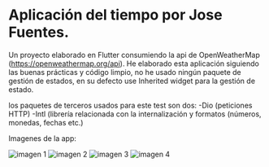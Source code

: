 # Aplicación del tiempo por Jose Fuentes.

Un proyecto elaborado en Flutter consumiendo la api de OpenWeatherMap (https://openweathermap.org/api).
He elaborado esta aplicación siguiendo las buenas prácticas y código limpio, no he usado ningún paquete de gestión de estados, en su defecto use Inherited widget para la gestión de estado.

los paquetes de terceros usados para este test son dos:
-Dio (peticiones HTTP)
-Intl (librería relacionada con la internalización y formatos (números, monedas, fechas etc.)

Imagenes de la app:

![imagen 1](http://jfdesousa.com/img/1.jpg)
![imagen 2](http://jfdesousa.com/img/2.jpg)
![imagen 3](http://jfdesousa.com/img/3.jpg)
![imagen 4](http://jfdesousa.com/img/4.jpg)
